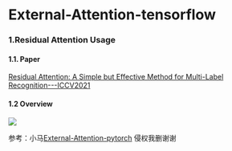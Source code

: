 # External-Attention-tensorflow


### 1.Residual Attention Usage

#### 1.1. Paper

[Residual Attention: A Simple but Effective Method for Multi-Label Recognition---ICCV2021](https://arxiv.org/abs/2108.02456)

#### 1.2 Overview
![](.img/ResAtt.png)








参考：小马[External-Attention-pytorch](https://github.com/xmu-xiaoma666/External-Attention-pytorch)
侵权我删谢谢